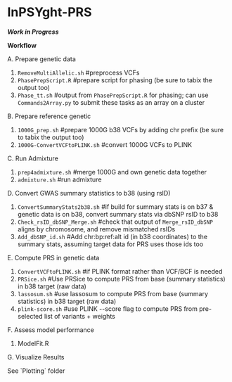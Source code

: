 # InPSYght-PRS

***Work in Progress***

**Workflow**

A. Prepare genetic data
1. `RemoveMultiAllelic.sh` #preprocess VCFs
2. `PhasePrepScript.R` #prepare script for phasing (be sure to tabix the output too)
3. `Phase_tt.sh` #output from `PhasePrepScript.R` for phasing; can use `Commands2Array.py` to submit these tasks as an array on a cluster

B. Prepare reference genetic
1. `1000G_prep.sh` #prepare 1000G b38 VCFs by adding chr prefix (be sure to tabix the output too)
2. `1000G-ConvertVCFtoPLINK.sh` #convert 1000G VCFs to PLINK 

C. Run Admixture  
1. `prep4admixture.sh` #merge 1000G and own genetic data together
2. `admixture.sh` #run admixture

D. Convert GWAS summary statistics to b38 (using rsID)
1. `ConvertSummaryStats2b38.sh` #if build for summary stats is on b37 & genetic data is on b38, convert summary stats via dbSNP rsID to b38
2. `Check_rsID_dbSNP_Merge.sh` #check that output of `Merge_rsID_dbSNP` aligns by chromosome, and remove mismatched rsIDs
3. `Add_dbSNP_id.sh` #Add chr:bp:ref:alt id (in b38 coordinates) to the summary stats, assuming target data for PRS uses those ids too

E. Compute PRS in genetic data
1. `ConvertVCFtoPLINK.sh` #if PLINK format rather than VCF/BCF is needed
2. `PRSice.sh` #Use PRSice to compute PRS from base (summary statistics) in b38 target (raw data)
3. `lassosum.sh` #use lassosum to compute PRS from base (summary statistics) in b38 target (raw data)
4. `plink-score.sh` #use PLINK --score flag to compute PRS from pre-selected list of variants + weights

F. Assess model performance
1. ModelFit.R

G. Visualize Results
<p>See `Plotting` folder</p>
